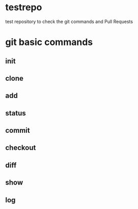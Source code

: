 # testrepo
test repository to check the git commands and Pull Requests


# git basic commands

## init

## clone 

## add

## status

## commit

## checkout

## diff

## show

## log
